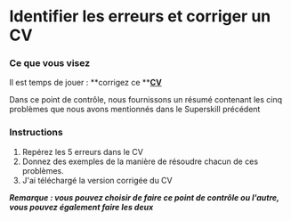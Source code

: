 # Identifier les erreurs et corriger un CV

### Ce que vous visez

Il est temps de jouer : **corrigez ce **[**CV**](https://drive.google.com/file/d/1rf0GN6fonMzdST2eaGPuaRa0z5qcDjvV/view?usp=sharing)

Dans ce point de contrôle, nous fournissons un résumé contenant les cinq problèmes que nous avons mentionnés dans le Superskill précédent

### Instructions

1. Repérez les 5 erreurs dans le CV
2. Donnez des exemples de la manière de résoudre chacun de ces problèmes.
3. J'ai téléchargé la version corrigée du CV

***Remarque : vous pouvez choisir de faire ce point de contrôle ou l'autre, vous pouvez également faire les deux***
